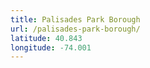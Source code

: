 ```yaml
---
title: Palisades Park Borough
url: /palisades-park-borough/
latitude: 40.843
longitude: -74.001
---
```

